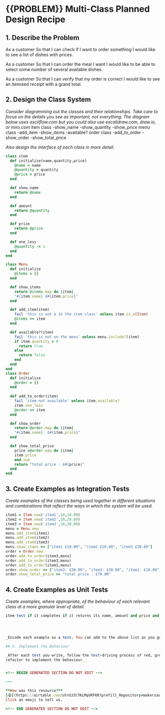 # {{PROBLEM}} Multi-Class Planned Design Recipe

## 1. Describe the Problem

As a customer
So that I can check if I want to order something
I would like to see a list of dishes with prices.

As a customer
So that I can order the meal I want
I would like to be able to select some number of several available dishes.

As a customer
So that I can verify that my order is correct
I would like to see an itemised receipt with a grand total.


## 2. Design the Class System

_Consider diagramming out the classes and their relationships. Take care to
focus on the details you see as important, not everything. The diagram below
uses asciiflow.com but you could also use excalidraw.com, draw.io, or miro.com_
item class
-show_name
-show_quantity
-show_price
menu class
-add_item
-show_items
-available?
order class
-add_to_order
-show_order
-show_total_price

_Also design the interface of each class in more detail._

```ruby
class item
  def initialize(name,quantity,price)
    @name = name
    @quantity = quantity
    @price = price
  end

  def show_name
    return @name
  end

  def amount
    return @quantity
  end

  def price
    return @price
  end

  def one_less
    @quantity -= 1
  end
end

class Menu
  def initialize
    @items = []
  end

  def show_items
    return @items.map do |item|
    "#{item.name} £#{item.price}"
  end

  def add_item(item)
    fail 'this is not a in the item class' unless item.is_a(Item)
    @items << item
  end

  def available?(item)
    fail 'this is not on the menu' unless menu.include?(item)
    if item.quantity > 0
      return true
    else 
      return false
    end
  end
end
class Order
  def initialize
    @order = []
  end
  
  def add_to_order(item)
    fail 'item not available' unless item.available?
    item.one_less
    @order << item
  end

  def show_order
    return @order.map do |item|
    "#{item.name}: £#{item.price}"
  end

  def show_total_price
    price =@order.map do |item|
    item.price
    end.sum
    return "total price : £#{price}"
  end
end
```

## 3. Create Examples as Integration Tests

_Create examples of the classes being used together in different situations and
combinations that reflect the ways in which the system will be used._

```ruby
item1 = Item.new('item1',10,10.00)
item2 = Item.new('item2',10,20.00)
item3 = Item.new('item3',10,30.00)
menu = Menu.new
menu.add_item(item1)
menu.add_item(item2)
menu.add_item(item3)
menu.show_items => ["item1 £10.00", "item2 £20.00", "item3 £30.00"]
order = Order.new
order.add_to_order(item3,menu)
order.add_to_order(item3,menu)
order.add_to_order(item1,menu)
order.show_order => ["item3: £30.00", "item3: £30.00", "item1: £10.00"]
order.show_total_price => "total price : £70.00"
```
## 4. Create Examples as Unit Tests

_Create examples, where appropriate, of the behaviour of each relevant class at
a more granular level of detail._


```ruby
item test if it completes if it returns its name, amount and price and if quantity is reduced when one_less is called




_Encode each example as a test. You can add to the above list as you go._

## 5. Implement the Behaviour

_After each test you write, follow the test-driving process of red, green,
refactor to implement the behaviour._


<!-- BEGIN GENERATED SECTION DO NOT EDIT -->

---

**How was this resource?**  
[😫](https://airtable.com/shrUJ3t7KLMqVRFKR?prefill_Repository=makersacademy%2Fgolden-square&prefill_File=resources%2Fmulti_class_recipe_template.md&prefill_Sentiment=😫) [😕](https://airtable.com/shrUJ3t7KLMqVRFKR?prefill_Repository=makersacademy%2Fgolden-square&prefill_File=resources%2Fmulti_class_recipe_template.md&prefill_Sentiment=😕) [😐](https://airtable.com/shrUJ3t7KLMqVRFKR?prefill_Repository=makersacademy%2Fgolden-square&prefill_File=resources%2Fmulti_class_recipe_template.md&prefill_Sentiment=😐) [🙂](https://airtable.com/shrUJ3t7KLMqVRFKR?prefill_Repository=makersacademy%2Fgolden-square&prefill_File=resources%2Fmulti_class_recipe_template.md&prefill_Sentiment=🙂) [😀](https://airtable.com/shrUJ3t7KLMqVRFKR?prefill_Repository=makersacademy%2Fgolden-square&prefill_File=resources%2Fmulti_class_recipe_template.md&prefill_Sentiment=😀)  
Click an emoji to tell us.

<!-- END GENERATED SECTION DO NOT EDIT -->